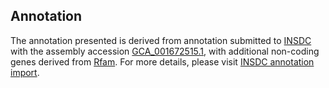 

Annotation
----------

The annotation presented is derived from annotation submitted to
[INSDC](http://www.insdc.org) with the assembly accession
[GCA\_001672515.1](http://www.ebi.ac.uk/ena/data/view/GCA_001672515.1),
with additional non-coding genes derived from
[Rfam](http://rfam.xfam.org/). For more details, please visit [INSDC
annotation
import](http://ensemblgenomes.org/info/data/insdc_annotation).
